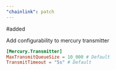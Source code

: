 ```yaml
---
"chainlink": patch
---
```


#added

Add configurability to mercury transmitter

```toml
[Mercury.Transmitter]
MaxTransmitQueueSize = 10_000 # Default
TransmitTimeout = "5s" # Default
```
